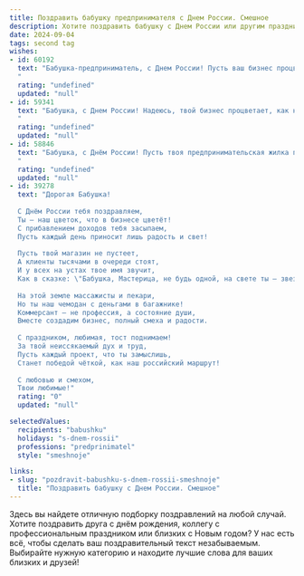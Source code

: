 ```yaml
---
title: Поздравить бабушку предпринимателя с Днем России. Смешное
description: Хотите поздравить бабушку с Днем России или другим праздником? Наш ИИ создаст незабываемое поздравление, а вы обязательно выделитесь среди других.  
date: 2024-09-04
tags: second tag
wishes:
- id: 60192
  text: "Бабушка-предприниматель, с Днем России! Пусть ваш бизнес процветает так же ярко, как наши триколоры на ветру, и приносит доход не меньше, чем наши патриотические чувства!
  "
  rating: "undefined"
  updated: "null"
- id: 59341
  text: "Бабушка, с Днем России! Надеюсь, твой бизнес процветает, как наша страна после очередной реформы! 😉  Пусть прибыль течет рекой, а конкуренты завидуют!
  "
  rating: "undefined"
  updated: "null"
- id: 58846
  text: "Бабушка, с Днём России! Пусть твоя предпринимательская жилка процветает, а прибыль растёт быстрее, чем цены на огурцы на рынке! 😄
  "
  rating: "undefined"
  updated: "null"
- id: 39278
  text: "Дорогая Бабушка!
  
  С Днём России тебя поздравляем,
  Ты — наш цветок, что в бизнесе цветёт!
  С прибавлением доходов тебя засыпаем,
  Пусть каждый день приносит лишь радость и свет!
  
  Пусть твой магазин не пустеет,
  А клиенты тысячами в очереди стоят,
  И у всех на устах твое имя звучит,
  Как в сказке: \"Бабушка, Мастерица, не будь одной, на свете ты — звезда!\"
  
  На этой земле массажисты и пекари,
  Но ты наш чемодан с деньгами в багажнике!
  Коммерсант — не профессия, а состояние души,
  Вместе создадим бизнес, полный смеха и радости.
  
  С праздником, любимая, тост поднимаем!
  За твой неиссякаемый дух и труд,
  Пусть каждый проект, что ты замыслишь,
  Станет победой чёткой, как наш российский маршрут!
  
  С любовью и смехом,
  Твои любимые!"
  rating: "0"
  updated: "null"

selectedValues:
  recipients: "babushku"
  holidays: "s-dnem-rossii"
  professions: "predprinimatel"
  style: "smeshnoje"

links:
- slug: "pozdravit-babushku-s-dnem-rossii-smeshnoje"
  title: "Поздравить бабушку с Днем России. Смешное"
---
```


Здесь вы найдете отличную подборку поздравлений на любой случай. 
Хотите поздравить друга с днём рождения, коллегу с профессиональным праздником или близких с Новым годом? У нас есть всё, чтобы сделать ваш поздравительный текст незабываемым. Выбирайте нужную категорию и находите лучшие слова для ваших близких и друзей!
